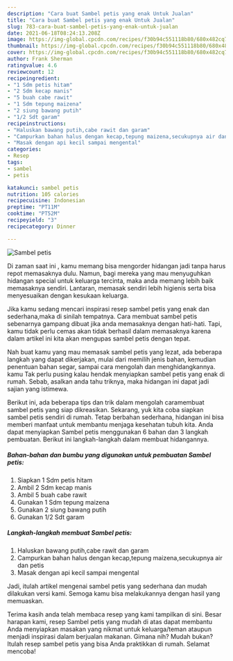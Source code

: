 ```yaml
---
description: "Cara buat Sambel petis yang enak Untuk Jualan"
title: "Cara buat Sambel petis yang enak Untuk Jualan"
slug: 783-cara-buat-sambel-petis-yang-enak-untuk-jualan
date: 2021-06-18T08:24:13.208Z
image: https://img-global.cpcdn.com/recipes/f30b94c551118b80/680x482cq70/sambel-petis-foto-resep-utama.jpg
thumbnail: https://img-global.cpcdn.com/recipes/f30b94c551118b80/680x482cq70/sambel-petis-foto-resep-utama.jpg
cover: https://img-global.cpcdn.com/recipes/f30b94c551118b80/680x482cq70/sambel-petis-foto-resep-utama.jpg
author: Frank Sherman
ratingvalue: 4.6
reviewcount: 12
recipeingredient:
- "1 Sdm petis hitam"
- "2 Sdm kecap manis"
- "5 buah cabe rawit"
- "1 Sdm tepung maizena"
- "2 siung bawang putih"
- "1/2 Sdt garam"
recipeinstructions:
- "Haluskan bawang putih,cabe rawit dan garam"
- "Campurkan bahan halus dengan kecap,tepung maizena,secukupnya air dan petis"
- "Masak dengan api kecil sampai mengental"
categories:
- Resep
tags:
- sambel
- petis

katakunci: sambel petis 
nutrition: 105 calories
recipecuisine: Indonesian
preptime: "PT11M"
cooktime: "PT52M"
recipeyield: "3"
recipecategory: Dinner

---
```



![Sambel petis](https://img-global.cpcdn.com/recipes/f30b94c551118b80/680x482cq70/sambel-petis-foto-resep-utama.jpg)

Di zaman  saat ini , kamu memang bisa mengorder hidangan jadi tanpa harus repot memasaknya dulu. Namun, bagi mereka yang mau menyuguhkan hidangan special untuk keluarga tercinta, maka anda memang lebih baik memasaknya sendiri. Lantaran, memasak sendiri lebih higienis serta bisa menyesuaikan dengan kesukaan keluarga.

Jika kamu sedang mencari inspirasi resep sambel petis yang enak dan sederhana,maka di sinilah tempatnya. Cara membuat sambel petis  sebenarnya gampang dibuat jika anda memasaknya dengan hati-hati. Tapi, kamu tidak perlu cemas akan tidak berhasil dalam memasaknya 
karena dalam artikel ini kita akan mengupas sambel petis dengan tepat.  



Nah buat kamu yang mau memasak sambel petis yang lezat, ada beberapa langkah yang dapat dikerjakan, mulai dari memilih jenis bahan, kemudian penentuan bahan segar, sampai cara mengolah dan menghidangkannya. kamu Tak perlu pusing kalau hendak menyiapkan sambel petis yang enak di rumah. Sebab, asalkan anda  tahu triknya, maka hidangan ini dapat jadi sajian yang istimewa.

Berikut ini, ada beberapa tips dan trik dalam mengolah caramembuat sambel petis yang siap dikreasikan. Sekarang, yuk kita coba siapkan sambel petis sendiri di rumah. Tetap berbahan sederhana, hidangan ini bisa memberi manfaat untuk membantu menjaga kesehatan tubuh kita. Anda dapat menyiapkan Sambel petis menggunakan 6 bahan dan 3 langkah pembuatan. Berikut ini langkah-langkah dalam membuat hidangannya.

<!--inarticleads1-->

##### Bahan-bahan dan bumbu yang digunakan untuk pembuatan Sambel petis:

1. Siapkan 1 Sdm petis hitam
1. Ambil 2 Sdm kecap manis
1. Ambil 5 buah cabe rawit
1. Gunakan 1 Sdm tepung maizena
1. Gunakan 2 siung bawang putih
1. Gunakan 1/2 Sdt garam




<!--inarticleads2-->

##### Langkah-langkah membuat Sambel petis:

1. Haluskan bawang putih,cabe rawit dan garam
1. Campurkan bahan halus dengan kecap,tepung maizena,secukupnya air dan petis
1. Masak dengan api kecil sampai mengental




Jadi, itulah artikel mengenai  sambel petis  yang sederhana dan mudah dilakukan versi kami. Semoga kamu bisa melakukannya dengan hasil yang memuaskan. 

Terima kasih anda telah membaca resep yang kami tampilkan di sini. Besar harapan kami, resep  Sambel petis yang mudah di atas dapat membantu Anda menyiapkan masakan yang nikmat untuk keluarga/teman ataupun menjadi inspirasi dalam berjualan makanan. Gimana nih? Mudah bukan? Itulah resep sambel petis yang bisa Anda praktikkan di rumah. Selamat mencoba!

